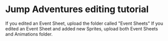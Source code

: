 # Jump Adventures editing tutorial

If you edited an Event Sheet, upload the folder called "Event Sheets"
If you edited an Event Sheet and added new Sprites, upload both Event Sheets and Animations folder.



